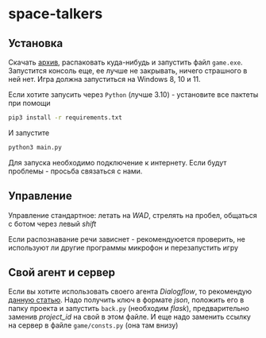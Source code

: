 # space-talkers

## Установка

Скачать [архив](https://github.com/maria-aki/space-talkers/releases/tag/v1.0.0), распаковать куда-нибудь и запустить файл `game.exe`. Запустится консоль еще, ее лучше не закрывать, ничего страшного в ней нет. Игра должна запуститься на Windows 8, 10 и 11.

Если хотите запусить через `Python` (лучше 3.10) - установите все пактеты при помощи 

```bash
pip3 install -r requirements.txt
``` 

И запустите

```bash
python3 main.py
```

Для запуска необходимо подключение к интернету. Если будут проблемы - просьба связаться с нами.

## Управление

Управление стандартное: летать на *WAD*, стрелять на пробел, общаться с ботом через левый *shift*

Если распознавание речи зависнет - рекомендуюется проверить, не используют ли другие программы микрофон и перезапустить игру

## Свой агент и сервер

Если вы хотите использовать своего агента *Dialogflow*, то рекомендую [данную статью](https://habr.com/ru/post/502688/). Надо получить ключ в формате *json*, положить его в папку проекта и запустить `back.py` (необходим *flask*), предварительно заменив *project_id* на свой в этом файле. И еще надо заменить ссылку на сервер в файле `game/consts.py` (она там внизу)